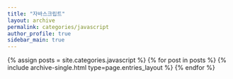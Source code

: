 ```yaml
---
title: "자바스크립트"
layout: archive
permalink: categories/javascript
author_profile: true
sidebar_main: true
---
```



{% assign posts = site.categories.javascript %}
{% for post in posts %} {% include archive-single.html type=page.entries_layout %} {% endfor %}